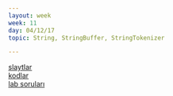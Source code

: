 ```yaml
---
layout: week
week: 11
day: 04/12/17
topic: String, StringBuffer, StringTokenizer

---
```

[slaytlar](../files/mtk467-oop/week11/NYP-Hafta11.pdf)  
[kodlar](../files/mtk467-oop/week11/Hafta11Kodlar.zip)  
[lab soruları](../files/mtk467-oop/week11/lab11.pdf)